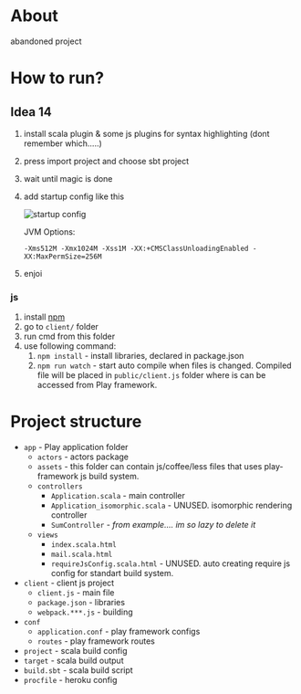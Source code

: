 # About

abandoned project

# How to run?

## Idea 14

1. install scala plugin & some js plugins for syntax highlighting (dont remember which.....)
2. press import project and choose sbt project
3. wait until magic is done
4. add startup config like this

    ![startup config](http://i.imgur.com/FFh9Rp1.png "startup config")

    JVM Options:

    `-Xms512M -Xmx1024M -Xss1M -XX:+CMSClassUnloadingEnabled -XX:MaxPermSize=256M`

6. enjoi

### js

1. install [npm]( https://www.npmjs.com/)
2. go to `client/` folder
3. run cmd from this folder
4. use following command:
    1. `npm install` - install libraries, declared in package.json
    2. `npm run watch` - start auto compile when files is changed. Compiled file will be placed in `public/client.js` folder where is can be accessed from Play framework.

# Project structure

* `app` - Play application folder
    * `actors` - actors package
    * `assets` - this folder can contain js/coffee/less files that uses play-framework js build system.
    * `controllers`
        * `Application.scala` - main controller
        * `Application_isomorphic.scala` - UNUSED. isomorphic rendering controller
        * `SumController` - *from example.... im so lazy to delete it*
    * `views`
        * `index.scala.html`
        * `mail.scala.html`
        * `requireJsConfig.scala.html` - UNUSED. auto creating require js config for standart build system.
* `client` - client js project
    * `client.js` - main file
    * `package.json` - libraries
    * `webpack.***.js` - building
* `conf`
    * `application.conf` - play framework configs
    * `routes` - play framework routes
* `project` - scala build config
* `target` - scala build output
* `build.sbt` - scala build script
* `procfile` - heroku config

